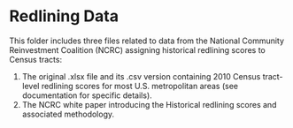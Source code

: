 # Redlining Data

This folder includes three files related to data from the National Community Reinvestment Coalition (NCRC) assigning historical redlining scores to Census tracts:

1. The original .xlsx file and its .csv version containing 2010 Census tract-level redlining scores for most U.S. metropolitan areas (see documentation for specific details).
2. The NCRC white paper introducing the Historical redlining scores and associated methodology.
